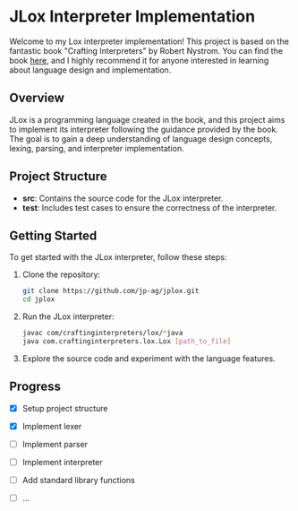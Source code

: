 # JLox Interpreter Implementation

Welcome to my Lox interpreter implementation! This project is based on the fantastic book "Crafting Interpreters" by Robert Nystrom. You can find the book [here](https://craftinginterpreters.com/), and I highly recommend it for anyone interested in learning about language design and implementation.

## Overview

JLox is a programming language created in the book, and this project aims to implement its interpreter following the guidance provided by the book. The goal is to gain a deep understanding of language design concepts, lexing, parsing, and interpreter implementation.

## Project Structure

- **src**: Contains the source code for the JLox interpreter.
- **test**: Includes test cases to ensure the correctness of the interpreter.

## Getting Started

To get started with the JLox interpreter, follow these steps:

1. Clone the repository:

    ```bash
    git clone https://github.com/jp-ag/jplox.git
    cd jplox
    ```

2. Run the JLox interpreter:

    ```bash
    javac com/craftinginterpreters/lox/*java
    java com.craftinginterpreters.lox.Lox [path_to_file]
    ```

3. Explore the source code and experiment with the language features.

## Progress

- [x] Setup project structure
- [x] Implement lexer
- [ ] Implement parser
- [ ] Implement interpreter
- [ ] Add standard library functions
- [ ] ...


